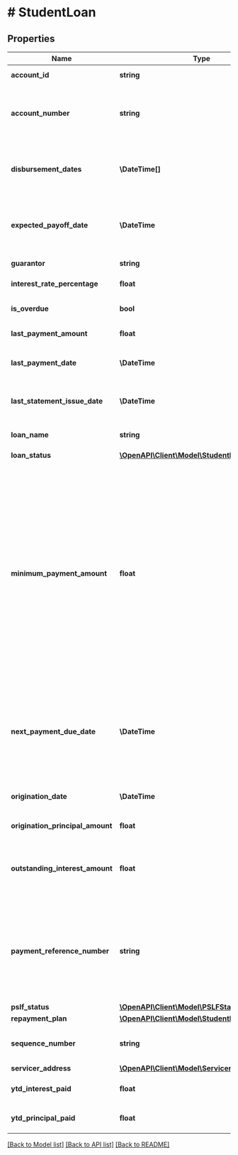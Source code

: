 # # StudentLoan

## Properties

Name | Type | Description | Notes
------------ | ------------- | ------------- | -------------
**account_id** | **string** | The ID of the account that this liability belongs to. |
**account_number** | **string** | The account number of the loan. For some institutions, this may be a masked version of the number (e.g., the last 4 digits instead of the entire number). |
**disbursement_dates** | **\DateTime[]** | The dates on which loaned funds were disbursed or will be disbursed. These are often in the past. Dates are returned in an [ISO 8601](https://wikipedia.org/wiki/ISO_8601) format (YYYY-MM-DD). |
**expected_payoff_date** | **\DateTime** | The date when the student loan is expected to be paid off. Availability for this field is limited. Dates are returned in an [ISO 8601](https://wikipedia.org/wiki/ISO_8601) format (YYYY-MM-DD). |
**guarantor** | **string** | The guarantor of the student loan. |
**interest_rate_percentage** | **float** | The interest rate on the loan as a percentage. |
**is_overdue** | **bool** | &#x60;true&#x60; if a payment is currently overdue. Availability for this field is limited. |
**last_payment_amount** | **float** | The amount of the last payment. |
**last_payment_date** | **\DateTime** | The date of the last payment. Dates are returned in an [ISO 8601](https://wikipedia.org/wiki/ISO_8601) format (YYYY-MM-DD). |
**last_statement_issue_date** | **\DateTime** | The date of the last statement. Dates are returned in an [ISO 8601](https://wikipedia.org/wiki/ISO_8601) format (YYYY-MM-DD). |
**loan_name** | **string** | The type of loan, e.g., \&quot;Consolidation Loans\&quot;. |
**loan_status** | [**\OpenAPI\Client\Model\StudentLoanStatus**](StudentLoanStatus.md) |  |
**minimum_payment_amount** | **float** | The minimum payment due for the next billing cycle. There are some exceptions: Some institutions require a minimum payment across all loans associated with an account number. Our API presents that same minimum payment amount on each loan. The institutions that do this are: Great Lakes ( &#x60;ins_116861&#x60;), Firstmark (&#x60;ins_116295&#x60;), Commonbond Firstmark Services (&#x60;ins_116950&#x60;), Nelnet (&#x60;ins_116528&#x60;), EdFinancial Services (&#x60;ins_116304&#x60;), Granite State (&#x60;ins_116308&#x60;), and Oklahoma Student Loan Authority (&#x60;ins_116945&#x60;). Firstmark (&#x60;ins_116295&#x60; ) and Navient (&#x60;ins_116248&#x60;) will display as $0 if there is an autopay program in effect. |
**next_payment_due_date** | **\DateTime** | The due date for the next payment. The due date is &#x60;null&#x60; if a payment is not expected. A payment is not expected if &#x60;loan_status.type&#x60; is &#x60;deferment&#x60;, &#x60;in_school&#x60;, &#x60;consolidated&#x60;, &#x60;paid in full&#x60;, or &#x60;transferred&#x60;. Dates are returned in an [ISO 8601](https://wikipedia.org/wiki/ISO_8601) format (YYYY-MM-DD). |
**origination_date** | **\DateTime** | The date on which the loan was initially lent. Dates are returned in an [ISO 8601](https://wikipedia.org/wiki/ISO_8601) format (YYYY-MM-DD). |
**origination_principal_amount** | **float** | The original principal balance of the loan. |
**outstanding_interest_amount** | **float** | The total dollar amount of the accrued interest balance. For Sallie Mae ( &#x60;ins_116944&#x60;), this amount is included in the current balance of the loan, so this field will return as &#x60;null&#x60;. |
**payment_reference_number** | **string** | The relevant account number that should be used to reference this loan for payments. In the majority of cases, &#x60;payment_reference_number&#x60; will match a&#x60;ccount_number,&#x60; but in some institutions, such as Great Lakes (&#x60;ins_116861&#x60;), it will be different. |
**pslf_status** | [**\OpenAPI\Client\Model\PSLFStatus**](PSLFStatus.md) |  |
**repayment_plan** | [**\OpenAPI\Client\Model\StudentRepaymentPlan**](StudentRepaymentPlan.md) |  |
**sequence_number** | **string** | The sequence number of the student loan. Heartland ECSI (&#x60;ins_116948&#x60;) does not make this field available. |
**servicer_address** | [**\OpenAPI\Client\Model\ServicerAddressData**](ServicerAddressData.md) |  |
**ytd_interest_paid** | **float** | The year to date (YTD) interest paid. Availability for this field is limited. |
**ytd_principal_paid** | **float** | The year to date (YTD) principal paid. Availability for this field is limited. |

[[Back to Model list]](../../README.md#models) [[Back to API list]](../../README.md#endpoints) [[Back to README]](../../README.md)
